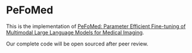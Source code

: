 # PeFoMed
This is the implementation of [PeFoMed: Parameter Efficient Fine-tuning of Multimodal Large Language Models for Medical Imaging](https://arxiv.org/abs/2401.02797).

Our complete code will be open sourced after peer review.
